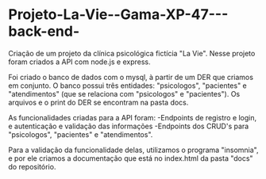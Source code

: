 # Projeto-La-Vie--Gama-XP-47---back-end-

Criação de um projeto da clínica psicológica fictícia "La Vie". 
Nesse projeto foram criados a API com node.js e express.

Foi criado o banco de dados com o mysql, à partir de um DER que criamos em conjunto.
  O banco possui três entidades: "psicologos", "pacientes" e "atendimentos" (que se relaciona com "psicologos" e "pacientes").
 Os arquivos e o print do DER se encontram na pasta docs.


As funcionalidades criadas para a API foram:
  -Endpoints de registro e login, e autenticação e validação das informações
  -Endpoints dos CRUD's para "psicologos", "pacientes" e "atendimentos".
  
  Para a validação da funcionalidade delas, utilizamos o programa "insomnia", e por ele criamos a documentação que está no index.html da pasta "docs" do repositório.
